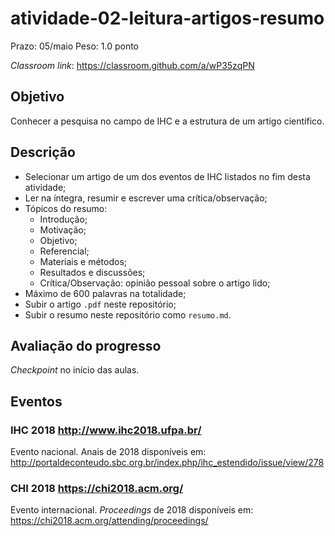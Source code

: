 # atividade-02-leitura-artigos-resumo

Prazo: 05/maio Peso: 1.0 ponto

_Classroom link_: <https://classroom.github.com/a/wP35zqPN>

## Objetivo

Conhecer a pesquisa no campo de IHC e a estrutura de um artigo científico.

## Descrição

- Selecionar um artigo de um dos eventos de IHC listados no fim desta atividade;
- Ler na íntegra, resumir e escrever uma crítica/observação;
- Tópicos do resumo:
  - Introdução;
  - Motivação;
  - Objetivo;
  - Referencial;
  - Materiais e métodos;
  - Resultados e discussões;
  - Crítica/Observação: opinião pessoal sobre o artigo lido;
- Máximo de 600 palavras na totalidade;
- Subir o artigo `.pdf` neste repositório;
- Subir o resumo neste repositório como `resumo.md`.

## Avaliação do progresso

_Checkpoint_ no início das aulas.

## Eventos

### IHC 2018 <http://www.ihc2018.ufpa.br/>

Evento nacional. Anais de 2018 disponíveis em: <http://portaldeconteudo.sbc.org.br/index.php/ihc_estendido/issue/view/278>

### CHI 2018 <https://chi2018.acm.org/>

Evento internacional. _Proceedings_ de 2018 disponíveis em: <https://chi2018.acm.org/attending/proceedings/>
